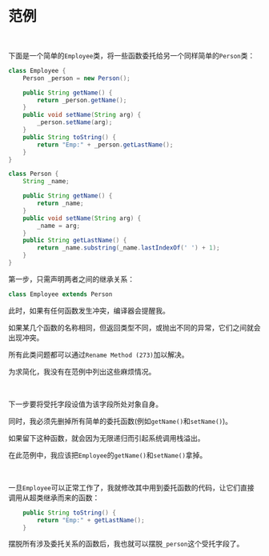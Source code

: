 # 范例

<br>

下面是一个简单的`Employee`类，将一些函数委托给另一个同样简单的`Person`类：

```java
class Employee {
    Person _person = new Person();

    public String getName() {
        return _person.getName();
    }
    public void setName(String arg) {
        _person.setName(arg);
    }
    public String toString() {
        return "Emp:" + _person.getLastName();
    }
}

class Person {
    String _name;

    public String getName() {
        return _name;
    }
    public void setName(String arg) {
        _name = arg;
    }
    public String getLastName() {
        return _name.substring(_name.lastIndexOf(' ') + 1);
    }
}
```

第一步，只需声明两者之间的继承关系：

```java
class Employee extends Person
```

此时，如果有任何函数发生冲突，编译器会提醒我。

如果某几个函数的名称相同，但返回类型不同，或抛出不同的异常，它们之间就会出现冲突。

所有此类问题都可以通过`Rename Method (273)`加以解决。

为求简化，我没有在范例中列出这些麻烦情况。

<br>

下一步要将受托字段设值为该字段所处对象自身。

同时，我必须先删掉所有简单的委托函数(例如`getName()`和`setName()`)。

如果留下这种函数，就会因为无限递归而引起系统调用栈溢出。

在此范例中，我应该把`Employee`的`getName()`和`setName()`拿掉。

<br>

一旦`Employee`可以正常工作了，我就修改其中用到委托函数的代码，让它们直接调用从超类继承而来的函数：

```java
    public String toString() {
        return "Emp:" + getLastName();
    }
```

摆脱所有涉及委托关系的函数后，我也就可以摆脱`_person`这个受托字段了。

<br>

